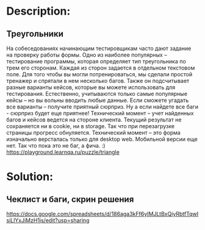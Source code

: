 ﻿
# Description:

## Треугольники

На собеседованиях начинающим тестировщикам часто дают задание на проверку работы формы. Одно из наиболее популярных – тестирование программы, которая определяет тип треугольника по трем его сторонам. Каждая из сторон задается в отдельном текстовом поле.
Для того чтобы вы могли потренироваться, мы сделали простой тренажер и спрятали в нем несколько багов. Также он подсчитывает разные варианты кейсов, которые вы можете использовать для тестирования. Естественно, учитываются только самые популярные кейсы – но вы вольны вводить любые данные. Если сможете угадать все варианты – получите приятный сюрприз. Ну а если найдете все баги - сюрприз будет еще приятнее!
Технический момент – учет найденных багов и кейсов ведется на стороне клиента. Текущий результат не сохраняется ни в cookie, ни в storage. Так что при перезагрузке страницы прогресс обнуляется.
Технический момент – это форма изначально версталась только для desktop web. Мобильной версии еще нет. Так что пока это не баг, а фича. :)
https://playground.learnqa.ru/puzzle/triangle

# Solution:

## Чеклист и баги, скрин решения
https://docs.google.com/spreadsheets/d/186aga3kFf6yIMJLtBxQiyRbtfTqwIsiLlYxJiMzH1js/edit?usp=sharing





